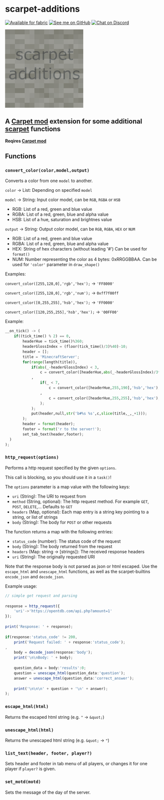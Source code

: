 # scarpet-additions

[<img alt="Available for fabric" height="56" src="https://cdn.jsdelivr.net/npm/@intergrav/devins-badges@2.8.0/assets/cozy/supported/fabric_vector.svg">](https://fabricmc.net/)
[<img alt="See me on GitHub" height="56" src="https://cdn.jsdelivr.net/npm/@intergrav/devins-badges@2.8.0/assets/cozy/social/github-singular_vector.svg">](https://github.com/replaceitem)
[<img alt="Chat on Discord" height="56" src="https://cdn.jsdelivr.net/npm/@intergrav/devins-badges@2.8.0/assets/cozy/social/discord-singular_vector.svg">](https://discord.gg/etTDQAVSgt)

![scarpet-additions](https://raw.githubusercontent.com/replaceitem/scarpet-additions/master/src/main/resources/assets/scarpet-additions/icon.png)

## A [Carpet mod](https://github.com/gnembon/fabric-carpet) extension for some additional [scarpet](https://github.com/gnembon/fabric-carpet/wiki/Scarpet) functions

**Reqires [Carpet mod](https://github.com/gnembon/fabric-carpet/releases)**

## Functions

### `convert_color(color,model,output)`

Converts a color from one `model` to another.

`color` -> List: Depending on specified `model`

`model` -> String: Input color model, can be `RGB`, `RGBA` or `HSB`

* RGB: List of a red, green and blue value
* RGBA: List of a red, green, blue and alpha value
* HSB: List of a hue, saturation and brightnes value

`output` -> String: Output color model, can be `RGB`, `RGBA`, `HEX` or `NUM`

* RGB: List of a red, green and blue value
* RGBA: List of a red, green, blue and alpha value
* HEX: String of hex characters (without leading '#') Can be used for `format()`
* NUM: Number representing the color as 4 bytes: 0xRRGGBBAA. Can be used for `'color'` parameter in `draw_shape()`

Examples:

`convert_color([255,128,0],'rgb','hex');` -> `'FF8000'`

`convert_color([255,128,0],'rgb','num');` -> `0xff7f00ff`

`convert_color([0,255,255],'hsb','hex');` -> `'FF0000'`

`convert_color([120,255,255],'hsb','hex');` -> `'00FF00'`

Example:

```py
__on_tick() -> (
    if((tick_time() % 2) == 0,
        headerHue = tick_time()%360;
        headerGlossIndex = (floor(tick_time()/3)%40)-10;
        header = [];
        title = 'MinecraftServer';
        for(range(length(title)),
            if(abs(_-headerGlossIndex) < 3,
                c = convert_color([headerHue,abs(_-headerGlossIndex)/3*255,255],'hsb','hex');
            ,
                if(_ < 7,
                    c = convert_color([headerHue,255,190],'hsb','hex');
                ,
                    c = convert_color([headerHue,255,255],'hsb','hex');
                );
            );
            put(header,null,str('b#%s %s',c,slice(title,_,_+1)));
        );
        header = format(header);
        footer = format('r to the server!');
        set_tab_text(header,footer);
  )
);
```

### `http_request(options)`

Performs a http request specified by the given `options`.

This call is blocking, so you should use it in a `task()`!

The `options` parameter is a map value with the following keys:

* `uri` (String): The URI to request from
* `method` (String, optional): The http request method. For example `GET`, `POST`, `DELETE`,... Defaults to `GET`
* `headers` (Map, optional): Each map entry is a string key pointing to a string, or list of strings
* `body` (String): The body for `POST` or other requests

The function returns a map with the following entries:

* `status_code` (number): The status code of the request
* `body` (String): The body returned from the request
* `headers` (Map: string -> [strings]): The received response headers
* `uri` (String): The originally requested URI

Note that the response body is not parsed as json or html escaped.
Use the `escape_html` and `unescape_html` functions,
as well as the scarpet-builtins `encode_json` and `decode_json`.


Example usage:

```js
// simple get request and parsing

response = http_request({
    'uri'->'https://opentdb.com/api.php?amount=1'
});

print('Response: ' + response);

if(response:'status_code' != 200,
    print('Request failed: ' + response:'status_code');
,
    body = decode_json(response:'body');
    print('\n\nBody: ' + body);

    question_data = body:'results':0;
    question = unescape_html(question_data:'question');
    answer = unescape_html(question_data:'correct_answer');

    print('\n\n\n' + question + '\n' + answer);
);
```

### `escape_html(html)`

Returns the escaped html string (e.g. `"` -> `&quot;`)

### `unescape_html(html)`

Returns the unescaped html string (e.g. `&quot;` -> `"`)

### `list_text(header, footer, player?)`

Sets header and footer in tab menu of all players, or changes it for one player if `player?` is given.

### `set_motd(motd)`

Sets the message of the day of the server.

